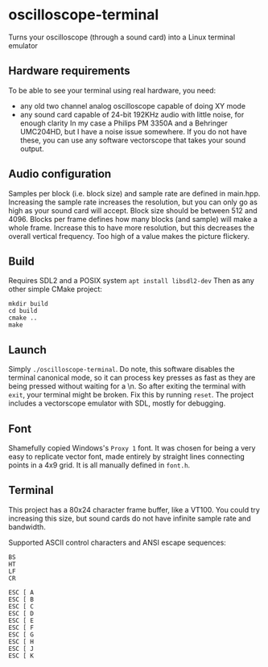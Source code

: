 # oscilloscope-terminal
Turns your oscilloscope (through a sound card) into a Linux terminal emulator

## Hardware requirements
To be able to see your terminal using real hardware, you need:
 - any old two channel analog oscilloscope capable of doing XY mode
 - any sound card capable of 24-bit 192KHz audio with little noise, for enough clarity
In my case a Philips PM 3350A and a Behringer UMC204HD, but I have a noise issue somewhere.
If you do not have these, you can use any software vectorscope that takes your sound output.

## Audio configuration
Samples per block (i.e. block size) and sample rate are defined in main.hpp. Increasing the sample rate increases the resolution, but you can only go as high as your sound card will accept. Block size should be between 512 and 4096. Blocks per frame defines how many blocks (and sample) will make a whole frame. Increase this to have more resolution, but this decreases the overall vertical frequency. Too high of a value makes the picture flickery.

## Build
Requires SDL2 and a POSIX system
`apt install libsdl2-dev`
Then as any other simple CMake project:
```
mkdir build
cd build
cmake ..
make
```

## Launch
Simply `./oscilloscope-terminal`. Do note, this software disables the terminal canonical mode, so it can process key presses as fast as they are being pressed without waiting for a \n. So after exiting the terminal with `exit`, your terminal might be broken. Fix this by running `reset`.
The project includes a vectorscope emulator with SDL, mostly for debugging.

## Font
Shamefully copied Windows's `Proxy 1` font. It was chosen for being a very easy to replicate vector font, made entirely by straight lines connecting points in a 4x9 grid. It is all manually defined in `font.h`.

## Terminal
This project has a 80x24 character frame buffer, like a VT100. You could try increasing this size, but sound cards do not have infinite sample rate and bandwidth.

Supported ASCII control characters and ANSI escape sequences:
```
BS
HT
LF
CR

ESC [ A
ESC [ B
ESC [ C
ESC [ D
ESC [ E
ESC [ F
ESC [ G
ESC [ H
ESC [ J
ESC [ K
```
